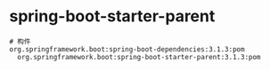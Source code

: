 # spring-boot-starter-parent

```
# 构件
org.springframework.boot:spring-boot-dependencies:3.1.3:pom
  org.springframework.boot:spring-boot-starter-parent:3.1.3:pom

```
